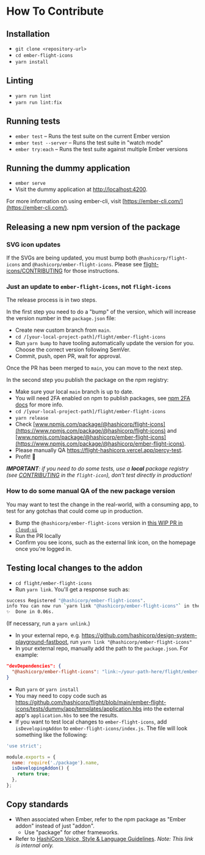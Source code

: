 # How To Contribute

## Installation

* `git clone <repository-url>`
* `cd ember-flight-icons`
* `yarn install`

## Linting

* `yarn run lint`
* `yarn run lint:fix`

## Running tests

* `ember test` – Runs the test suite on the current Ember version
* `ember test --server` – Runs the test suite in "watch mode"
* `ember try:each` – Runs the test suite against multiple Ember versions

## Running the dummy application

* `ember serve`
* Visit the dummy application at [http://localhost:4200](http://localhost:4200).

For more information on using ember-cli, visit [https://ember-cli.com/](https://ember-cli.com/).

## Releasing a new npm version of the package

### SVG icon updates

If the SVGs are being updated, you must bump both `@hashicorp/flight-icons` and `@hashicorp/ember-flight-icons`. Please see [flight-icons/CONTRIBUTING](https://github.com/hashicorp/flight/blob/main/flight-icons/CONTRIBUTING.md) for those instructions.

### Just an update to `ember-flight-icons`, not `flight-icons`

The release process is in two steps.

In the first step you need to do a "bump" of the version, which will increase the version number in the `package.json` file:

- Create new custom branch from `main`.
- `cd /[your-local-project-path]/flight/ember-flight-icons`
- Run `yarn bump` to have tooling automatically update the version for you. Choose the correct version following SemVer.
- Commit, push, open PR, wait for approval.

Once the PR has been merged to `main`, you can move to the next step.

In the second step you publish the package on the npm registry:

- Make sure your local `main` branch is up to date.
- You will need 2FA enabled on npm to publish packages, see [npm 2FA docs](https://docs.npmjs.com/configuring-two-factor-authentication) for more info.
- `cd /[your-local-project-path]/flight/ember-flight-icons`
- `yarn release`
- Check [www.npmjs.com/package/@hashicorp/flight-icons](https://www.npmjs.com/package/@hashicorp/flight-icons) and [www.npmjs.com/package/@hashicorp/ember-flight-icons](https://www.npmjs.com/package/@hashicorp/ember-flight-icons).
- Please manually QA https://flight-hashicorp.vercel.app/percy-test.
- Profit! 🎉

_**IMPORTANT**: if you need to do some tests, use a **local** package registry (see [CONTRIBUTING](../flight-icons/CONTRIBUTING.md) in the `flight-icon`), don't test directly in production!_

### How to do some manual QA of the new package version

You may want to test the change in the real-world, with a consuming app, to test for any gotchas that could come up in production.

- Bump the `@hashicorp/ember-flight-icons` version in [this WIP PR in `cloud-ui`](https://github.com/hashicorp/cloud-ui/pull/1322)
- Run the PR locally
- Confirm you see icons, such as the external link icon, on the homepage once you're logged in.

## Testing local changes to the addon

- `cd flight/ember-flight-icons`
- Run `yarn link`. You'll get a response such as:

```bash
success Registered "@hashicorp/ember-flight-icons".
info You can now run `yarn link "@hashicorp/ember-flight-icons"` in the projects where you want to use this package and it will be used instead.
✨  Done in 0.06s.
```

(If necessary, run a `yarn unlink`.)

- In your external repo, e.g. https://github.com/hashicorp/design-system-playground-fastboot, run `yarn link "@hashicorp/ember-flight-icons"`
- In your external repo, manually add the path to the `package.json`. For example:

```json
"devDependencies": {
  "@hashicorp/ember-flight-icons": "link:~/your-path-here/flight/ember-flight-icons",
}
```

- Run `yarn` or `yarn install`
- You may need to copy code such as https://github.com/hashicorp/flight/blob/main/ember-flight-icons/tests/dummy/app/templates/application.hbs into the external app's `application.hbs` to see the results.
- If you want to test local changes to `ember-flight-icons`, add `isDevelopingAddon` to `ember-flight-icons/index.js`. The file will look something like the following:

```js
'use strict';

module.exports = {
  name: require('./package').name,
  isDevelopingAddon() {
    return true;
  },
};
```

## Copy standards

- When associated when Ember, refer to the npm package as "Ember addon" instead of just "addon".
  - Use "package" for other frameworks.
- Refer to [HashiCorp Voice, Style & Language Guidelines](https://docs.google.com/document/d/1MRvGd6tS5JkIwl_GssbyExkMJqOXKeUE00kSEtFi8m8/edit). _Note: This link is internal only._
